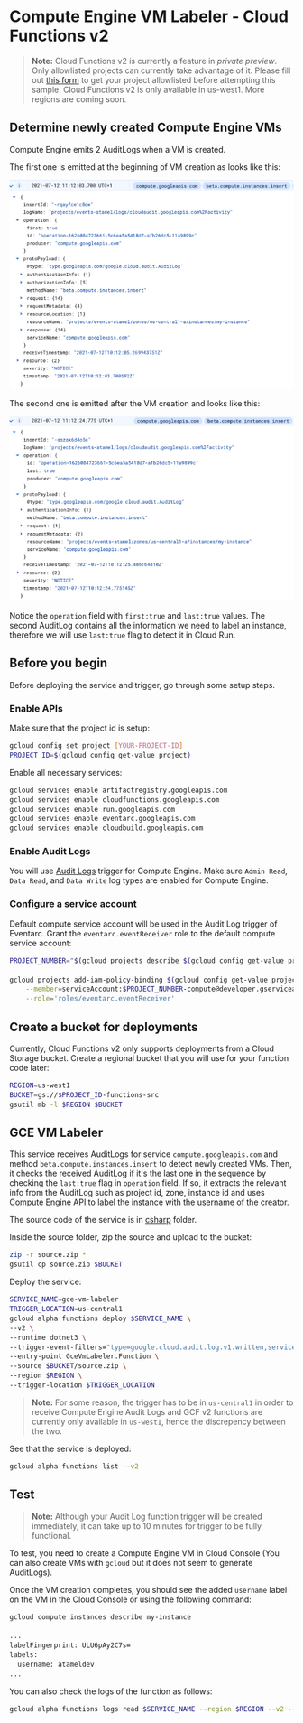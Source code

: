 # Compute Engine VM Labeler - Cloud Functions v2

> **Note:** Cloud Functions v2 is currently a feature in *private preview*.
> Only allowlisted projects can currently take advantage of it. Please fill out
> [this form](https://docs.google.com/forms/d/e/1FAIpQLSeaZYta3UR-QCYUEByvIyNbQab63lQBIYhCQfrItp7zYrnATw/viewform)
> to get your project allowlisted before attempting this sample.
> Cloud Functions v2 is only available in us-west1. More regions are coming soon.

## Determine newly created Compute Engine VMs

Compute Engine emits 2 AuditLogs when a VM is created.

The first one is emitted at the beginning of VM creation as looks like this:

![GCE AuditLog](../gce-auditlog1.png)

The second one is emitted after the VM creation and looks like this:

![GCE AuditLog](../gce-auditlog2.png)

Notice the `operation` field with `first:true` and `last:true` values. The
second AuditLog contains all the information we need to label an instance,
therefore we will use `last:true` flag to detect it in Cloud Run.

## Before you begin

Before deploying the service and trigger, go through some setup steps.

### Enable APIs

Make sure that the project id is setup:

```sh
gcloud config set project [YOUR-PROJECT-ID]
PROJECT_ID=$(gcloud config get-value project)
```

Enable all necessary services:

```sh
gcloud services enable artifactregistry.googleapis.com
gcloud services enable cloudfunctions.googleapis.com
gcloud services enable run.googleapis.com
gcloud services enable eventarc.googleapis.com
gcloud services enable cloudbuild.googleapis.com
```

### Enable Audit Logs

You will use [Audit Logs](https://console.cloud.google.com/iam-admin/audit)
trigger for Compute Engine. Make sure `Admin Read`, `Data Read`, and `Data Write`
log types are enabled for Compute Engine.

### Configure a service account

Default compute service account will be used in the Audit Log trigger of Eventarc. Grant the
`eventarc.eventReceiver` role to the default compute service account:

```sh
PROJECT_NUMBER="$(gcloud projects describe $(gcloud config get-value project) --format='value(projectNumber)')"

gcloud projects add-iam-policy-binding $(gcloud config get-value project) \
    --member=serviceAccount:$PROJECT_NUMBER-compute@developer.gserviceaccount.com \
    --role='roles/eventarc.eventReceiver'
```

## Create a bucket for deployments

Currently, Cloud Functions v2 only supports deployments from a Cloud Storage
bucket. Create a regional bucket that you will use for your function code later:

```sh
REGION=us-west1
BUCKET=gs://$PROJECT_ID-functions-src
gsutil mb -l $REGION $BUCKET
```

## GCE VM Labeler

This service receives AuditLogs for service `compute.googleapis.com` and
method `beta.compute.instances.insert` to detect newly created VMs. Then, it
checks the received AuditLog if it's the last one in the sequence by checking
the `last:true` flag in `operation` field. If so, it extracts the relevant info from
the AuditLog such as project id, zone, instance id and uses Compute Engine API
to label the instance with the username of the creator.

The source code of the service is in [csharp](csharp) folder.

Inside the source folder, zip the source and upload to the bucket:

```sh
zip -r source.zip *
gsutil cp source.zip $BUCKET
```

Deploy the service:

```sh
SERVICE_NAME=gce-vm-labeler
TRIGGER_LOCATION=us-central1
gcloud alpha functions deploy $SERVICE_NAME \
--v2 \
--runtime dotnet3 \
--trigger-event-filters="type=google.cloud.audit.log.v1.written,serviceName=compute.googleapis.com,methodName=beta.compute.instances.insert" \
--entry-point GceVmLabeler.Function \
--source $BUCKET/source.zip \
--region $REGION \
--trigger-location $TRIGGER_LOCATION
```

> **Note:** For some reason, the trigger has to be in `us-central1` in order to
> receive Compute Engine Audit Logs and GCF v2 functions are currently only
> available in `us-west1`, hence the discrepency between the two.

See that the service is deployed:

```sh
gcloud alpha functions list --v2
```

## Test

> **Note:** Although your Audit Log function trigger will be created
> immediately, it can take up to 10 minutes for trigger to be fully functional.

To test, you need to create a Compute Engine VM in Cloud Console (You can also
create VMs with `gcloud` but it does not seem to generate AuditLogs).

Once the VM creation completes, you should see the added `username` label on the VM in the
Cloud Console or using the following command:

```sh
gcloud compute instances describe my-instance

...
labelFingerprint: ULU6pAy2C7s=
labels:
  username: atameldev
...
```

You can also check the logs of the function as follows:

```sh
gcloud alpha functions logs read $SERVICE_NAME --region $REGION --v2 --limit=100
```
